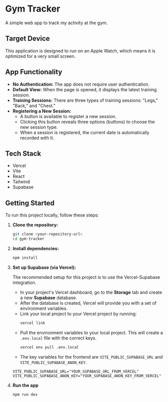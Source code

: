 # Gym Tracker

A simple web app to track my activity at the gym.

## Target Device

This application is designed to run on an Apple Watch, which means it is optimized for a very small screen.

## App Functionality

- **No Authentication:** The app does not require user authentication.
- **Default View:** When the page is opened, it displays the latest training session.
- **Training Sessions:** There are three types of training sessions: "Legs," "Back," and "Chest."
- **Registering a New Session:**
  - A button is available to register a new session.
  - Clicking this button reveals three options (buttons) to choose the new session type.
  - When a session is registered, the current date is automatically recorded with it.

## Tech Stack

- Vercel
- Vite
- React
- Tailwind
- Supabase

## Getting Started

To run this project locally, follow these steps:

1.  **Clone the repository:**

    ```bash
    git clone <your-repository-url>
    cd gym-tracker
    ```

2.  **Install dependencies:**

    ```bash
    npm install
    ```

3.  **Set up Supabase (via Vercel):**

    The recommended setup for this project is to use the Vercel-Supabase integration.

      * In your project's Vercel dashboard, go to the **Storage** tab and create a new **Supabase** database.
      * After the database is created, Vercel will provide you with a set of environment variables.
      * Link your local project to your Vercel project by running:
        ```bash
        vercel link
        ```
      * Pull the environment variables to your local project. This will create a `.env.local` file with the correct keys.
        ```bash
        vercel env pull .env.local
        ```
      * The key variables for the frontend are `VITE_PUBLIC_SUPABASE_URL` and `VITE_PUBLIC_SUPABASE_ANON_KEY`.

    ```
    VITE_PUBLIC_SUPABASE_URL="YOUR_SUPABASE_URL_FROM_VERCEL"
    VITE_PUBLIC_SUPABASE_ANON_KEY="YOUR_SUPABASE_ANON_KEY_FROM_VERCEL"
    ```
4.  **Run the app**
    ```bash
    npm run dev
    ```
